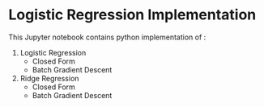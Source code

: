 # Logistic Regression Implementation

This Jupyter notebook contains python implementation of :
1. Logistic Regression
    * Closed Form
    * Batch Gradient Descent
1. Ridge Regression
    * Closed Form
    * Batch Gradient Descent
